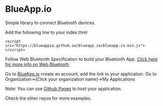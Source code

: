 # BlueApp.io
Simple library to connect Bluetooth devices.

Add the following line to your index.thml

```
<script src="https://blueappio.github.io/blueapp.io/blueapp.io.min.js"></script>
```
Follow Web Bluetooth Specification to build your Bluetooth App. [Click here for more info on Web Bluetooth](https://www.w3.org/community/web-bluetooth/)

Go to [BlueApp.io](https://www.blueapp.io) create an account, add the link to your application. 
Go to Organization->(Click your organization name)->My Applications

Note: You can use [Github Pages](https://pages.github.com/) to host your application.

Check the other repos for more examples.
